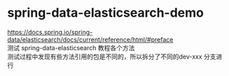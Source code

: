 # spring-data-elasticsearch-demo
https://docs.spring.io/spring-data/elasticsearch/docs/current/reference/html/#preface  
测试 spring-data-elasticsearch 教程各个方法  
测试过程中发现有些方法引用的包是不同的，所以拆分了不同的dev-xxx 分支进行
